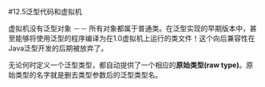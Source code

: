 #12.5泛型代码和虚拟机

虚拟机没有泛型对象 －－ 所有对象都属于普通类。在泛型实现的早期版本中，甚至能够将使用泛型的程序编译为在1.0虚拟机上运行的类文件！这个向后兼容性在Java泛型开发的后期被放弃了。

无论何时定义一个泛型类型，都自动提供了一个相应的**原始类型(raw type)**。原始类型的名字就是删去类型参数后的泛型类型名。

